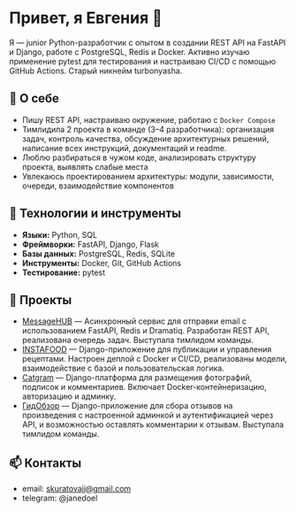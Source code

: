 # Привет, я Евгения 👋

Я — junior Python-разработчик с опытом в создании REST API на FastAPI и Django, работе с PostgreSQL, Redis и Docker. Активно изучаю применение pytest для тестирования и настраиваю CI/CD с помощью GitHub Actions.
Старый никнейм turbonyasha.

## 💼 О себе

- Пишу REST API, настраиваю окружение, работаю с `Docker Compose`
- Тимлидила 2 проекта в команде (3–4 разработчика): организация задач, контроль качества, обсуждение архитектурных решений, написание всех инструкций, документаций и readme.
- Люблю разбираться в чужом коде, анализировать структуру проекта, выявлять слабые места
- Увлекаюсь проектированием архитектуры: модули, зависимости, очереди, взаимодействие компонентов

## 🧰 Технологии и инструменты

- **Языки:** Python, SQL
- **Фреймворки:** FastAPI, Django, Flask
- **Базы данных:** PostgreSQL, Redis, SQLite
- **Инструменты:** Docker, Git, GitHub Actions
- **Тестирование:** pytest

## 📌 Проекты

- [MessageHUB](https://github.com/turbonyasha/messagehub) — Асинхронный сервис для отправки email с использованием FastAPI, Redis и Dramatiq. Разработан REST API, реализована очередь задач. Выступала тимлидом команды.
- [INSTAFOOD](https://github.com/turbonyasha/instafood) — Django-приложение для публикации и управления рецептами. Настроен деплой с Docker и CI/CD, реализованы модели, взаимодействие с базой и пользовательская логика.
- [Catgram](https://github.com/turbonyasha/kittygram_final) — Django-платформа для размещения фотографий, подписок и комментариев. Включает Docker-контейнеризацию, авторизацию и админку.
- [ГидОбзор](https://github.com/turbonyasha/api_yamdb) — Django-приложение для сбора отзывов на произведения с настроенной админкой и аутентификацией через API, и возможностью оставлять комментарии к отзывам. Выступала тимлидом команды.

## 📫 Контакты

- email: skuratovajj@gmail.com
- telegram: @janedoel
